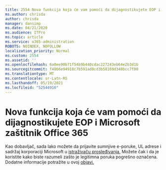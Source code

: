 ```yaml
---
title: 2554 Nova funkcija koja će vam pomoći da dijagnostikujete EOP i Microsoft zaštitnik za Office 365
ms.author: chrisda
author: chrisda
manager: dansimp
ms.date: 04/21/2020
ms.audience: ITPro
ms.topic: article
ms.service: o365-administration
ROBOTS: NOINDEX, NOFOLLOW
localization_priority: Normal
ms.custom: 2554
ms.assetid: ''
ms.openlocfilehash: 6a0ee90b71f54b9b440cdac227243eb64e2b3d1b
ms.sourcegitcommit: f4866e94918c7b591ad0cd3b58169d340bcc7f00
ms.translationtype: MT
ms.contentlocale: sr-Latn-RS
ms.lasthandoff: 05/19/2021
ms.locfileid: "52544916"
---
```

# <a name="new-feature-to-help-diagnose-eop-and-microsoft-defender-for-office-365"></a>Nova funkcija koja će vam pomoći da dijagnostikujete EOP i Microsoft zaštitnik Office 365

Kao dobavljač, sada lako možete da prijavite sumnjive e-poruke, UL adrese i sadržaj korporaciji Microsoft u [istraživaču prosleđivanja.](https://protection.office.com/reportsubmission) Možete čak i da je koristite kako biste razumeli zašto je legitimna poruka pogrešno označena. Dodatne informacije potražite u ovoj [objavi.](https://techcommunity.microsoft.com/t5/Security-Privacy-and-Compliance/Empower-security-teams-to-easily-report-suspicious-emails-amp/ba-p/752622)
